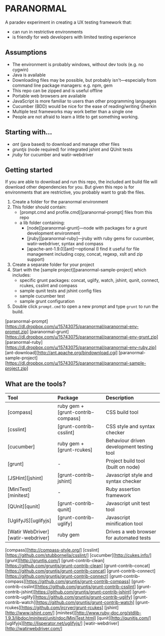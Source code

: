 PARANORMAL
==========

A paradev experiment in creating a UX testing framework that:
* can run in restrictive environments
* is friendly for web developers with limited testing experience


Assumptions
-----------

* The environment is probably windows, without dev tools (e.g. no cygwin)
* Java is available
* Downloading files may be possible, but probably isn't—especially from command line package managers: e.g. npm, gem
* This repo can be zipped and is useful offline
* Portable web browsers are available
* JavaScript is more familiar to users than other programming languages
* Cucumber (BDD) would be nice for the ease of reading/writing Gherkin
* Multiple test frameworks may work better than a single one
* People are not afraid to learn a little to get something working.


Starting with…
--------------

* *ant* (java based) to download and manage other files
* *gruntjs* (node required) for integrated jshint and QUnit tests
* *jruby* for cucumber and watir-webdriver


Getting started
---------------

If you are able to download and run this repo, the included ant build file will download other dependencies for you.
But given this repo is for environments that are restrictive, you probably want to grab the files.

1. Create a folder for the paranormal environment
2. This folder should contain:
   * [prompt.cmd and profile.cmd][paranormal-prompt] files from this repo
   * a lib folder containing:
     * [node][paranormal-grunt]—node with packages for a grunt development environment
     * [jruby][paranormal-ruby]—jruby with ruby gems for cucumber, watir-webdriver, syntax and compass
     * [apache-ant-1.9.0][ant]—optional (I find it useful for file management including copy, concat, regexp, xslt and zip support)
3. Create a separate folder for your project
4. Start with the [sample project][paranormal-sample-project] which includes:
   * specific grunt packages: concat, uglify, watch, jshint, qunit, connect, rcukes, csslint and compass
   * sample qunit tests and jshint config files
   * sample cucumber test
   * sample grunt configuration
5. Double click `prompt.cmd` to open a new prompt and type `grunt` to run the build.

[paranormal-prompt][https://dl.dropbox.com/u/15743075/paranormal/paranormal-env-prompt.zip]
[paranormal-grunt][https://dl.dropbox.com/u/15743075/paranormal/paranormal-env-grunt.zip]
[paranormal-ruby][https://dl.dropbox.com/u/15743075/paranormal/paranormal-env-ruby.zip]
[ant-download][http://ant.apache.org/bindownload.cgi]
[paranormal-sample-project][https://dl.dropbox.com/u/15743075/paranormal/paranormal-sample-project.zip]


What are the tools?
-------------------

| Tool                               | Package                            | Description                               |
|:-----------------------------------|:-----------------------------------|:------------------------------------------|
| [compass]                          | ruby gem + [grunt-contrib-compass] | CSS build tool                            |
| [csslint]                          | [grunt-contrib-csslint]            | CSS style and syntax checker              |
| [cucumber]                         | ruby gem + [grunt-rcukes]          | Behaviour driven development testing tool |
| [grunt]                            | -                                  | Project build tool (built on node)        |
| [JSHint][jshint]                   | [grunt-contrib-jshint]             | Javascript style and syntax checker       |
| [MiniTest][minitest]               | -                                  | Ruby assertion framework                  |
| [QUnit][qunit]                     | [grunt-contrib-qunit]              | Javascript unit test tool                 |
| [UglifyJS][uglifyjs]               | [grunt-contrib-uglify]             | Javascript minification tool              |
| [Watir WebDriver][watir-webdriver] | ruby gem                           | Drives a web browser for automated tests  |

[compass][http://compass-style.org/]
[csslint][https://github.com/stubbornella/csslint/]
[cucumber][http://cukes.info/]
[grunt][http://gruntjs.com/]
[grunt-contrib-clean][https://github.com/gruntjs/grunt-contrib-clean]
[grunt-contrib-concat][https://github.com/gruntjs/grunt-contrib-concat]
[grunt-contrib-connect][https://github.com/gruntjs/grunt-contrib-connect]
[grunt-contrib-compass][https://github.com/gruntjs/grunt-contrib-compass]
[grunt-contrib-csslint][https://github.com/gruntjs/grunt-contrib-csslint]
[grunt-contrib-jshint][https://github.com/gruntjs/grunt-contrib-jshint]
[grunt-contrib-uglify][https://github.com/gruntjs/grunt-contrib-uglify]
[grunt-contrib-watch][https://github.com/gruntjs/grunt-contrib-watch]
[grunt-rcukes][https://github.com/jrcryer/grunt-rcukes]
[jshint][http://www.jshint.com/]
[minitest][http://www.ruby-doc.org/stdlib-1.9.3/libdoc/minitest/unit/rdoc/MiniTest.html]
[qunit][http://qunitjs.com/]
[uglifyjs][http://lisperator.net/uglifyjs/]
[watir-webdriver][http://watirwebdriver.com/]
